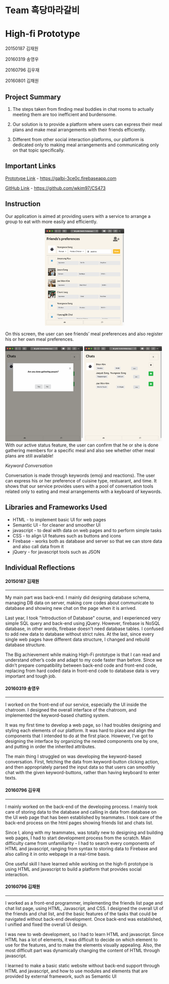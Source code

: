 # Team 흑당마라갈비
# High-fi Prototype
20150187 김재원

20160319 송영우

20160796 김우재

20160801 김채원

Project Summary
---------------
1) The steps taken from finding meal buddies in chat rooms to actually meeting them are too inefficient and burdensome.

2) Our solution is to provide a platform where users can express their meal plans and make meal arrangements with their friends efficiently.

3) Different from other social interaction platforms, our platform is dedicated only to making meal arrangements and communicating only on that topic specifically.

Important Links
---------------
[Prototype Link](https://galbi-3ce0c.firebaseapp.com) - https://galbi-3ce0c.firebaseapp.com

[GitHub Link](https://github.com/wkim97/CS473) - https://github.com/wkim97/CS473

Instruction
-----------

Our application is aimed at providing users with a service to arrange a group to eat with more easily and efficiently.


<center><img src="images/1.png" width=50%></center>

On this screen, the user can see friends’ meal preferences and also register his or her own meal preferences.


<left><img src="images/2-1.png" width=49%></left>
<right><img src="images/2-2.png" width=49%></right>
With our active status feature, the user can confirm that he or she is done gathering members for a specific meal and also see whether other meal plans are still available!


*Keyword Conversation*

Conversation is made through keywords (emoji and reactions). The user can express his or her preference of cuisine type, restuarant, and time. It shows that our service provides users with a pool of conversation tools related only to eating and meal arrangements with a keyboard of keywords.

Libraries and Frameworks Used
-----------------------------
* HTML - to implement basic UI for web pages
* Semantic UI - for cleaner and smoother UI
* javascript - to deal with data on web pages and to perform simple tasks
* CSS - to align UI features such as buttons and icons
* Firebase - works both as database and server so that we can store data and also call data from it
* jQuery - for javascript tools such as JSON

Individual Reflections
----------------------
#### 20150187 김재원
-------------------
My main part was back-end. I mainly did designing database schema, managing DB data on server, making core codes about communicate to database and showing new chat on the page when it is arrived.

Last year, I took "Introduction of Database" course, and I experienced very simple SQL query and back-end using jQuery. However, firebase is NoSQL database, in other words, firebase doesn't need database tables. I confused to add new data to database without strict rules. At the last, since every single web pages have different data structure, I changed and rebuild database structure.

The Big achievement while making High-Fi prototype is that I can read and understand other’s code and adapt to my code faster than before. Since we didn’t prepare compatibility between back-end code and front-end code, replacing from hard coded data in front-end code to database data is very important and tough job.


#### 20160319 송영우
-------------------
I worked on the front-end of our service, especially the UI inside the chatroom. I designed the overall interface of the chatroom, and implemented the keyword-based chatting system.

It was my first time to develop a web page, so I had troubles designing and styling each elements of our platform. It was hard to place and align the components that I intended to do at the first place. However, I've got to designing the interface by organizing the nested components one by one, and putting in order the inherited attributes.

The main thing I struggled on was developing the keyword-based conversation. First, fetching the data from keyword-button clicking action, and then appropriately parsed the input data so that users can smoothly chat with the given keyword-buttons, rather than having keyboard to enter texts.

#### 20160796 김우재
-------------------
I mainly worked on the back-end of the developing process. I mainly took care of storing data to the database and calling in data from database on the UI web page that has been established by teammates. I took care of the back-end process on the html pages showing friends list and chats list.

Since I, along with my teammates, was totally new to designing and building web pages, I had to start development process from the scratch. Main difficulty came from unfamiliarity - I had to search every components of HTML and javascript, ranging from syntax to storing data to Firebase and also calling it in onto webpage in a real-time basis.

One useful skill I have learned while working on the high-fi prototype is using HTML and javascript to build a platform that provides social interaction.

#### 20160796 김채원
-------------------
I worked as a front-end programmer, implementing the friends list page and chat list page, using HTML, Javascript, and CSS. I designed the overall UI of the friends and chat list, and the basic features of the tasks that could be navigated without back-end development. Once back-end was established, I unified and fixed the overall UI design.

I was new to web development, so I had to learn HTML and javascript. Since HTML has a lot of elements, it was difficult to decide on which element to use for the features, and to make the elements visually appealing. Also, the most difficult part was dynamically changing the content of HTML through javascript.

I learned to make a basic static website without back-end support through HTML and javascript, and how to use modules and elements that are provided by external framework, such as Semantic UI
